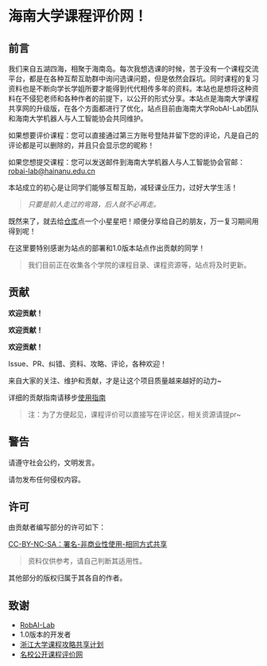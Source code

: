 # 海南大学课程评价网！

## 前言

我们来自五湖四海，相聚于海南岛。每次我想选课的时候，苦于没有一个课程交流平台，都是在各种互帮互助群中询问选课问题，但是依然会踩坑。同时课程的复习资料也是不断向学长学姐所要才能得到代代相传多年的资料。本站也是想将这种资料在不侵犯老师和各种作者的前提下，以公开的形式分享。本站点是海南大学课程共享网的升级版，在各个方面都进行了优化，站点目前由海南大学RobAI-Lab团队和海南大学机器人与人工智能协会共同维护。

如果想要评价课程：您可以直接通过第三方账号登陆并留下您的评论，凡是自己的评论都是可以删除的，并且只会显示您的昵称！

如果您想提交课程：您可以发送邮件到海南大学机器人与人工智能协会官邮：  [robai-lab@hainanu.edu.cn](robai-lab@hainanu.edu.cn)

本站成立的初心是让同学们能够互帮互助，减轻课业压力，过好大学生活！

> *只要是前人走过的弯路，后人就不必再走。*

既然来了，就去给[仓库](https://github.com/RobAI-Lab/hainanu-course-comments-all)点一个小星星吧！顺便分享给自己的朋友，万一复习期间用得到呢！

在这里要特别感谢为站点的部署和1.0版本站点作出贡献的同学！

> 我们目前正在收集各个学院的课程目录、课程资源等，站点将及时更新。

## 贡献

**欢迎贡献！**

**欢迎贡献！**

**欢迎贡献！**

Issue、PR、纠错、资料、攻略、评论，各种欢迎！

来自大家的关注、维护和贡献，才是让这个项目质量越来越好的动力~

详细的贡献指南请移步[使用指南](https://robai-lab.github.io/hainanu-course-resource/0.%E8%B5%84%E6%BA%90%E5%AF%BC%E8%88%AA/%E4%BD%BF%E7%94%A8%E6%8C%87%E5%8D%97/)

> 注：为了方便起见，课程评价可以直接写在评论区，相关资源请提pr~

## 警告

请遵守社会公约，文明发言。

请勿发布任何侵权内容。

## 许可

由贡献者编写部分的许可如下：

[CC-BY-NC-SA：署名-非商业性使用-相同方式共享](https://creativecommons.org/licenses/by-nc-sa/4.0/deed.zh)

> 资料仅供参考，请自己判断其适用性。

其他部分的版权归属于其各自的作者。

## 致谢
- [RobAI-Lab](https://github.com/RobAI-Lab)
- 1.0版本的开发者
- [浙江大学课程攻略共享计划](https://github.com/QSCTech/zju-icicles)
- [名校公开课程评价网](https://github.com/conanhujinming/comments-for-awesome-courses)
